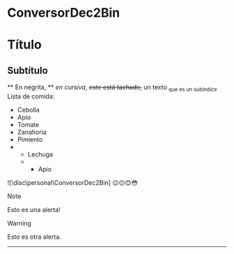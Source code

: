 # ConversorDec2Bin
 # Título
 ## Subtítulo
 ** En negrita, ** *en cursiva,* ~~este está tachado,~~
 un texto <sub>que es un subíndice</sub>
 Lista de comida:
 - Cebolla
 - Apio
 - Tomate
 - Zanahoria
 -  Pimiento
 -  * Lechuga
    *  * Apio
     

![\\disc\personal\ConversorDec2Bin]
😉😔😊😳
 > [!NOTE]
> Esto es una alerta!


> [!WARNING]
> Esto es otra alerta.


***
